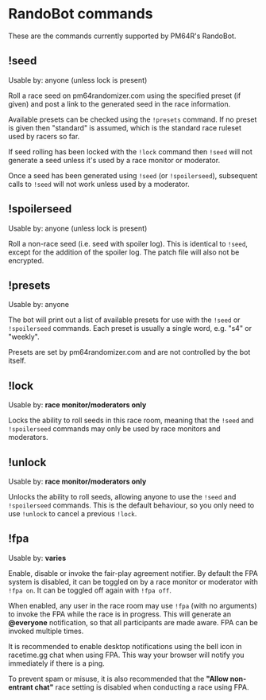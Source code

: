 # RandoBot commands

These are the commands currently supported by PM64R's RandoBot.

## !seed

Usable by: anyone (unless lock is present)

Roll a race seed on pm64randomizer.com using the specified preset (if given) and 
post a link to the generated seed in the race information.

Available presets can be checked using the `!presets` command. If no preset is
given then "standard" is assumed, which is the standard race ruleset used by racers so far.

If seed rolling has been locked with the `!lock` command then `!seed` will not
generate a seed unless it's used by a race monitor or moderator.

Once a seed has been generated using `!seed` (or `!spoilerseed`), subsequent 
calls to `!seed` will not work unless used by a moderator.

## !spoilerseed

Usable by: anyone (unless lock is present)

Roll a non-race seed (i.e. seed with spoiler log). This is identical to 
`!seed`, except for the addition of the spoiler log. The patch file will also 
not be encrypted.

## !presets

Usable by: anyone

The bot will print out a list of available presets for use with the `!seed` or
`!spoilerseed` commands. Each preset is usually a single word, e.g. "s4" or 
"weekly".

Presets are set by pm64randomizer.com and are not controlled by the bot itself.

## !lock 

Usable by: **race monitor/moderators only**

Locks the ability to roll seeds in this race room, meaning that the `!seed` and
`!spoilerseed` commands may only be used by race monitors and moderators.

## !unlock

Usable by: **race monitor/moderators only**

Unlocks the ability to roll seeds, allowing anyone to use the `!seed` and
`!spoilerseed` commands. This is the default behaviour, so you only need to use
`!unlock` to cancel a previous `!lock`.

## !fpa

Usable by: **varies**

Enable, disable or invoke the fair-play agreement notifier. By default the FPA
system is disabled, it can be toggled on by a race monitor or moderator with
`!fpa on`. It can be toggled off again with `!fpa off`.

When enabled, any user in the race room may use `!fpa` (with no 
arguments) to invoke the FPA while the race is in progress. This will generate 
an **@everyone** notification, so that all participants are made aware. FPA can 
be invoked multiple times.

It is recommended to enable desktop notifications using the bell icon in 
racetime.gg chat when using FPA. This way your browser will notify you
immediately if there is a ping. 

To prevent spam or misuse, it is also recommended that the **"Allow non-entrant 
chat"** race setting is disabled when conducting a race using FPA.